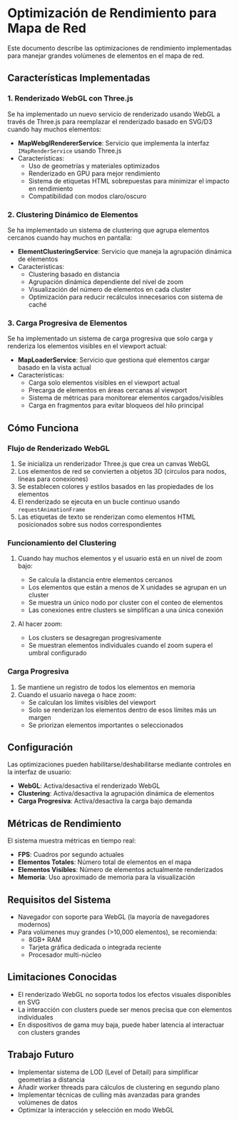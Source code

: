 # Optimización de Rendimiento para Mapa de Red

Este documento describe las optimizaciones de rendimiento implementadas para manejar grandes volúmenes de elementos en el mapa de red.

## Características Implementadas

### 1. Renderizado WebGL con Three.js

Se ha implementado un nuevo servicio de renderizado usando WebGL a través de Three.js para reemplazar el renderizado basado en SVG/D3 cuando hay muchos elementos:

- **MapWebglRendererService**: Servicio que implementa la interfaz `IMapRenderService` usando Three.js
- Características:
  - Uso de geometrías y materiales optimizados
  - Renderizado en GPU para mejor rendimiento
  - Sistema de etiquetas HTML sobrepuestas para minimizar el impacto en rendimiento
  - Compatibilidad con modos claro/oscuro

### 2. Clustering Dinámico de Elementos

Se ha implementado un sistema de clustering que agrupa elementos cercanos cuando hay muchos en pantalla:

- **ElementClusteringService**: Servicio que maneja la agrupación dinámica de elementos
- Características:
  - Clustering basado en distancia
  - Agrupación dinámica dependiente del nivel de zoom
  - Visualización del número de elementos en cada cluster
  - Optimización para reducir recálculos innecesarios con sistema de caché

### 3. Carga Progresiva de Elementos

Se ha implementado un sistema de carga progresiva que solo carga y renderiza los elementos visibles en el viewport actual:

- **MapLoaderService**: Servicio que gestiona qué elementos cargar basado en la vista actual
- Características:
  - Carga solo elementos visibles en el viewport actual
  - Precarga de elementos en áreas cercanas al viewport
  - Sistema de métricas para monitorear elementos cargados/visibles
  - Carga en fragmentos para evitar bloqueos del hilo principal

## Cómo Funciona

### Flujo de Renderizado WebGL

1. Se inicializa un renderizador Three.js que crea un canvas WebGL
2. Los elementos de red se convierten a objetos 3D (círculos para nodos, líneas para conexiones)
3. Se establecen colores y estilos basados en las propiedades de los elementos
4. El renderizado se ejecuta en un bucle continuo usando `requestAnimationFrame`
5. Las etiquetas de texto se renderizan como elementos HTML posicionados sobre sus nodos correspondientes

### Funcionamiento del Clustering

1. Cuando hay muchos elementos y el usuario está en un nivel de zoom bajo:
   - Se calcula la distancia entre elementos cercanos
   - Los elementos que están a menos de X unidades se agrupan en un cluster
   - Se muestra un único nodo por cluster con el conteo de elementos
   - Las conexiones entre clusters se simplifican a una única conexión

2. Al hacer zoom:
   - Los clusters se desagregan progresivamente
   - Se muestran elementos individuales cuando el zoom supera el umbral configurado

### Carga Progresiva

1. Se mantiene un registro de todos los elementos en memoria
2. Cuando el usuario navega o hace zoom:
   - Se calculan los límites visibles del viewport
   - Solo se renderizan los elementos dentro de esos límites más un margen
   - Se priorizan elementos importantes o seleccionados

## Configuración

Las optimizaciones pueden habilitarse/deshabilitarse mediante controles en la interfaz de usuario:

- **WebGL**: Activa/desactiva el renderizado WebGL
- **Clustering**: Activa/desactiva la agrupación dinámica de elementos
- **Carga Progresiva**: Activa/desactiva la carga bajo demanda

## Métricas de Rendimiento

El sistema muestra métricas en tiempo real:

- **FPS**: Cuadros por segundo actuales
- **Elementos Totales**: Número total de elementos en el mapa
- **Elementos Visibles**: Número de elementos actualmente renderizados
- **Memoria**: Uso aproximado de memoria para la visualización

## Requisitos del Sistema

- Navegador con soporte para WebGL (la mayoría de navegadores modernos)
- Para volúmenes muy grandes (>10,000 elementos), se recomienda:
  - 8GB+ RAM
  - Tarjeta gráfica dedicada o integrada reciente
  - Procesador multi-núcleo

## Limitaciones Conocidas

- El renderizado WebGL no soporta todos los efectos visuales disponibles en SVG
- La interacción con clusters puede ser menos precisa que con elementos individuales
- En dispositivos de gama muy baja, puede haber latencia al interactuar con clusters grandes

## Trabajo Futuro

- Implementar sistema de LOD (Level of Detail) para simplificar geometrías a distancia
- Añadir worker threads para cálculos de clustering en segundo plano
- Implementar técnicas de culling más avanzadas para grandes volúmenes de datos
- Optimizar la interacción y selección en modo WebGL 